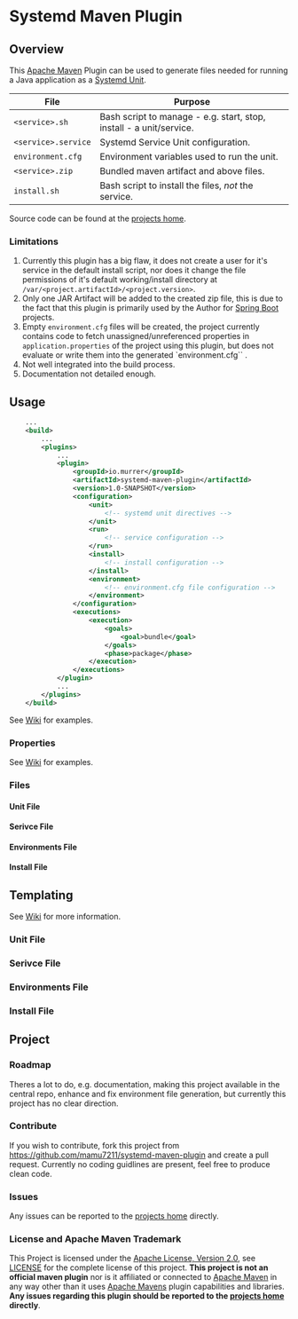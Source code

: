 # Systemd Maven Plugin

## Overview

This [Apache Maven](https://maven.apache.org/) Plugin can be used to generate files needed for running a Java 
application as a [Systemd Unit](https://www.freedesktop.org/software/systemd/man/systemd.service.html).

|File|Purpose|
|---|---|
|`<service>.sh` | Bash script to manage - e.g. start, stop, install - a unit/service. |
|`<service>.service` | Systemd Service Unit configuration. | 
|`environment.cfg`| Environment variables used to run the unit. | 
|`<service>.zip`| Bundled maven artifact and above files. | 
|`install.sh` | Bash script to install the files, *not* the service. |

Source code can be found at the [projects home](https://github.com/mamu7211/systemd-maven-plugin).

### Limitations

1. Currently this plugin has a big flaw, it does not create a user for it's service in the default install script, nor
does it change the file permissions of it's default working/install directory at `/var/<project.artifactId>/<project.version>`.
2. Only one JAR Artifact will be added to the created zip file, this is due to the fact that this plugin is primarily used 
by the Author for [Spring Boot](https://spring.io/projects/spring-boot) projects.
3. Empty `environment.cfg` files will be created, the project currently contains code to fetch unassigned/unreferenced
properties in `application.properties` of the project using this plugin, but does not evaluate or write them into 
the generated `environment.cfg`` . 
4. Not well integrated into the build process.
5. Documentation not detailed enough.

## Usage

```xml
    ...
    <build>
        ...
        <plugins>
            ...
            <plugin>
                <groupId>io.murrer</groupId>
                <artifactId>systemd-maven-plugin</artifactId>
                <version>1.0-SNAPSHOT</version>
                <configuration>
                    <unit>
                        <!-- systemd unit directives -->
                    </unit>
                    <run>
                        <!-- service configuration -->
                    </run>
                    <install>
                        <!-- install configuration -->
                    </install>
                    <environment>
                        <!-- environment.cfg file configuration -->
                    </environment>
                </configuration>
                <executions>
                    <execution>
                        <goals>
                            <goal>bundle</goal>
                        </goals>
                        <phase>package</phase>
                    </execution>
                </executions>
            </plugin>
            ...
        </plugins>
    </build>
```

See [Wiki](https://github.com/mamu7211/systemd-maven-plugin/wiki/Usage) for examples.

### Properties

See [Wiki](https://github.com/mamu7211/systemd-maven-plugin/wiki/Properties) for examples.

### Files

#### Unit File

#### Serivce File

#### Environments File

#### Install File

## Templating

See [Wiki](https://github.com/mamu7211/systemd-maven-plugin/wiki/Templating) for more information.

### Unit File

### Serivce File

### Environments File

### Install File

## Project

### Roadmap

Theres a lot to do, e.g. documentation, making this project available in the central repo, enhance and fix 
environment file generation, but currently this project has no clear direction.

### Contribute

If you wish to contribute, fork this project from https://github.com/mamu7211/systemd-maven-plugin and create a 
pull request. Currently no coding guidlines are present, feel free to produce clean code.

### Issues

Any issues can be reported to the [projects home](https://github.com/mamu7211/systemd-maven-plugin/issues)
directly.

### License and Apache Maven Trademark

This Project is licensed under the [Apache License, Version 2.0](http://www.apache.org/licenses/LICENSE-2.0), 
see [LICENSE](./LICENSE) for the complete license of this project. **This project is not an official maven plugin**
nor is it affiliated or connected to [Apache Maven](https://maven.apache.org/) in any way other than it uses 
[Apache Mavens](https://maven.apache.org/) plugin capabilities and libraries. **Any issues regarding this plugin should
be reported to the [projects home](https://github.com/mamu7211/systemd-maven-plugin/issues) directly**.


